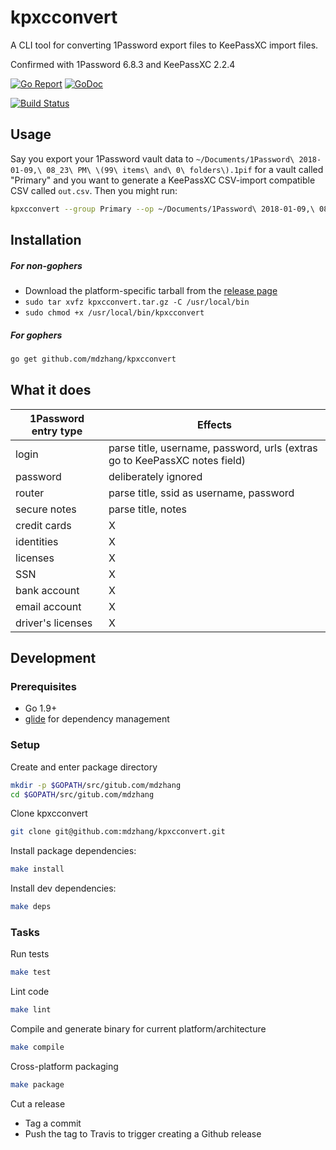 # kpxcconvert

A CLI tool for converting 1Password export files to KeePassXC import files.

Confirmed with 1Password 6.8.3 and KeePassXC 2.2.4

[![Go Report](https://img.shields.io/badge/go%20report-A%2B-brightgreen.svg)](https://goreportcard.com/report/github.com/mdzhang/kpxcconvert)
[![GoDoc](https://godoc.org/github.com/mdzhang/kpxcconvert?status.svg)](https://godoc.org/github.com/mdzhang/kpxcconvert)

[![Build Status](https://travis-ci.org/mdzhang/kpxcconvert.svg?branch=master)](https://travis-ci.org/mdzhang/kpxcconvert)

## Usage

Say you export your 1Password vault data to `~/Documents/1Password\ 2018-01-09,\ 08_23\ PM\ \(99\ items\ and\ 0\ folders\).1pif` for a vault called "Primary" and you want to generate a KeePassXC CSV-import compatible CSV called `out.csv`. Then you might run:

```sh
kpxcconvert --group Primary --op ~/Documents/1Password\ 2018-01-09,\ 08_23\ PM\ \(99\ items\ and\ 0\ folders\).1pif/data.1pif --kp out.csv
```

## Installation

##### For non-gophers

- Download the platform-specific tarball from the [release page](https://github.com/mdzhang/kpxcconvert/releases)
- `sudo tar xvfz kpxcconvert.tar.gz -C /usr/local/bin`
- `sudo chmod +x /usr/local/bin/kpxcconvert`

##### For gophers

```sh
go get github.com/mdzhang/kpxcconvert
```

## What it does

| 1Password entry type | Effects |
| -------------------- | ------- |
| login              | parse title, username, password, urls (extras go to KeePassXC notes field) |
| password             | deliberately ignored |
| router               | parse title, ssid as username, password |
| secure notes         | parse title, notes |
| credit cards         | X |
| identities         | X |
| licenses         | X |
| SSN         | X |
| bank account         | X |
| email account         | X |
| driver's licenses         | X |

## Development

### Prerequisites

- Go 1.9+
- [glide](https://glide.sh) for dependency management

### Setup

Create and enter package directory

  ```sh
  mkdir -p $GOPATH/src/gitub.com/mdzhang
  cd $GOPATH/src/gitub.com/mdzhang
  ```

Clone kpxcconvert

  ```sh
  git clone git@github.com:mdzhang/kpxcconvert.git
  ```

Install package dependencies:

  ```sh
  make install
  ```

Install dev dependencies:

  ```sh
  make deps
  ```

### Tasks

Run tests

  ```sh
  make test
  ```

Lint code

  ```sh
  make lint
  ```

Compile and generate binary for current platform/architecture

  ```sh
  make compile
  ```

Cross-platform packaging

  ```sh
  make package
  ```

Cut a release

- Tag a commit
- Push the tag to Travis to trigger creating a Github release
